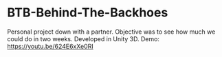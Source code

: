 # BTB-Behind-The-Backhoes
Personal project down with a partner. Objective was to see how much we could do in two weeks. Developed in Unity 3D.
Demo: https://youtu.be/624E6xXe0RI
